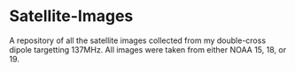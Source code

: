 # Satellite-Images

A repository of all the satellite images collected from my double-cross dipole targetting 137MHz. All images were taken from either NOAA 15, 18, or 19.
